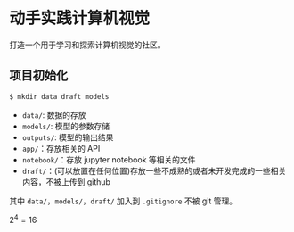 # 动手实践计算机视觉

打造一个用于学习和探索计算机视觉的社区。

## 项目初始化

```sh
$ mkdir data draft models
```

- `data/`: 数据的存放
- `models/`: 模型的参数存储
- `outputs/`: 模型的输出结果
- `app/`：存放相关的 API
- `notebook/`：存放 jupyter notebook 等相关的文件
- `draft/`：(可以放置在任何位置)存放一些不成熟的或者未开发完成的一些相关内容，不被上传到 github

其中 `data/`，`models/`，`draft/` 加入到 `.gitignore` 不被 git 管理。

$2^4=16$
